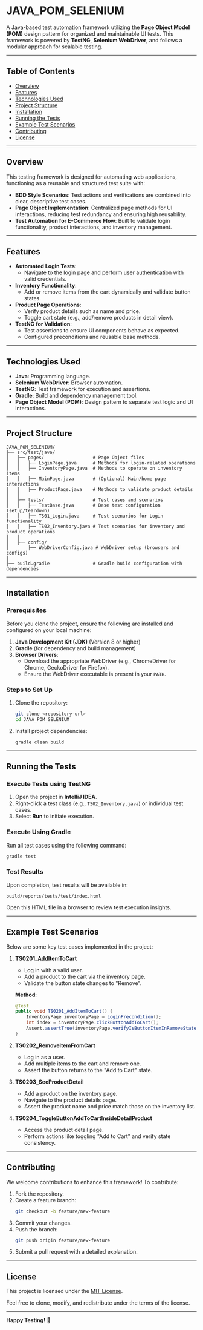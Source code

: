 # JAVA_POM_SELENIUM

A Java-based test automation framework utilizing the **Page Object Model (POM)** design pattern for organized and maintainable UI tests. This framework is powered by **TestNG**, **Selenium WebDriver**, and follows a modular approach for scalable testing.

---

## Table of Contents

- [Overview](#overview)
- [Features](#features)
- [Technologies Used](#technologies-used)
- [Project Structure](#project-structure)
- [Installation](#installation)
- [Running the Tests](#running-the-tests)
- [Example Test Scenarios](#example-test-scenarios)
- [Contributing](#contributing)
- [License](#license)

---

## Overview

This testing framework is designed for automating web applications, functioning as a reusable and structured test suite with:
- **BDD Style Scenarios**: Test actions and verifications are combined into clear, descriptive test cases.
- **Page Object Implementation**: Centralized page methods for UI interactions, reducing test redundancy and ensuring high reusability.
- **Test Automation for E-Commerce Flow**: Built to validate login functionality, product interactions, and inventory management.

---

## Features

- **Automated Login Tests**:
  - Navigate to the login page and perform user authentication with valid credentials.
- **Inventory Functionality**:
  - Add or remove items from the cart dynamically and validate button states.
- **Product Page Operations**:
  - Verify product details such as name and price.
  - Toggle cart state (e.g., add/remove products in detail view).
- **TestNG for Validation**:
  - Test assertions to ensure UI components behave as expected.
  - Configured preconditions and reusable base methods.

---

## Technologies Used

- **Java**: Programming language.
- **Selenium WebDriver**: Browser automation.
- **TestNG**: Test framework for execution and assertions.
- **Gradle**: Build and dependency management tool.
- **Page Object Model (POM)**: Design pattern to separate test logic and UI interactions.

---

## Project Structure

```plaintext
JAVA_POM_SELENIUM/
├── src/test/java/
│   ├── pages/                  # Page Object files
│   │   ├── LoginPage.java      # Methods for login-related operations
│   │   ├── InventoryPage.java  # Methods to operate on inventory items
│   │   ├── MainPage.java       # (Optional) Main/home page interactions
│   │   ├── ProductPage.java    # Methods to validate product details
│   │
│   ├── tests/                  # Test cases and scenarios
│   │   ├── TestBase.java       # Base test configuration (setup/teardown)
│   │   ├── TS01_Login.java     # Test scenarios for Login functionality
│   │   ├── TS02_Inventory.java # Test scenarios for inventory and product operations
│   │
│   ├── config/
│       ├── WebDriverConfig.java # WebDriver setup (browsers and configs)
│
├── build.gradle                # Gradle build configuration with dependencies
```

---

## Installation

### Prerequisites

Before you clone the project, ensure the following are installed and configured on your local machine:

1. **Java Development Kit (JDK)** (Version 8 or higher)
2. **Gradle** (for dependency and build management)
3. **Browser Drivers**:
   - Download the appropriate WebDriver (e.g., ChromeDriver for Chrome, GeckoDriver for Firefox).
   - Ensure the WebDriver executable is present in your `PATH`.

### Steps to Set Up

1. Clone the repository:

   ```bash
   git clone <repository-url>
   cd JAVA_POM_SELENIUM
   ```

2. Install project dependencies:

   ```bash
   gradle clean build
   ```

---

## Running the Tests

### Execute Tests using TestNG

1. Open the project in **IntelliJ IDEA**.
2. Right-click a test class (e.g., `TS02_Inventory.java`) or individual test cases.
3. Select **Run** to initiate execution.

### Execute Using Gradle

Run all test cases using the following command:

```bash
gradle test
```

### Test Results

Upon completion, test results will be available in:

```plaintext
build/reports/tests/test/index.html
```

Open this HTML file in a browser to review test execution insights.

---

## Example Test Scenarios

Below are some key test cases implemented in the project:

1. **TS0201_AddItemToCart**
   - Log in with a valid user.
   - Add a product to the cart via the inventory page.
   - Validate the button state changes to "Remove".

   **Method**:
   ```java
   @Test
   public void TS0201_AddItemToCart() {
       InventoryPage inventoryPage = LoginPrecondition();
       int index = inventoryPage.clickButtonAddToCart();
       Assert.assertTrue(inventoryPage.verifyIsButtonItemInRemoveState(index));
   }
   ```

2. **TS0202_RemoveItemFromCart**
   - Log in as a user.
   - Add multiple items to the cart and remove one.
   - Assert the button returns to the "Add to Cart" state.

3. **TS0203_SeeProductDetail**
   - Add a product on the inventory page.
   - Navigate to the product details page.
   - Assert the product name and price match those on the inventory list.

4. **TS0204_ToggleButtonAddToCartInsideDetailProduct**
   - Access the product detail page.
   - Perform actions like toggling "Add to Cart" and verify state consistency.

---

## Contributing

We welcome contributions to enhance this framework! To contribute:

1. Fork the repository.
2. Create a feature branch:
   ```bash
   git checkout -b feature/new-feature
   ```
3. Commit your changes.
4. Push the branch:
   ```bash
   git push origin feature/new-feature
   ```
5. Submit a pull request with a detailed explanation.

---

## License

This project is licensed under the [MIT License](LICENSE).

Feel free to clone, modify, and redistribute under the terms of the license.

---

**Happy Testing!** 🎉
